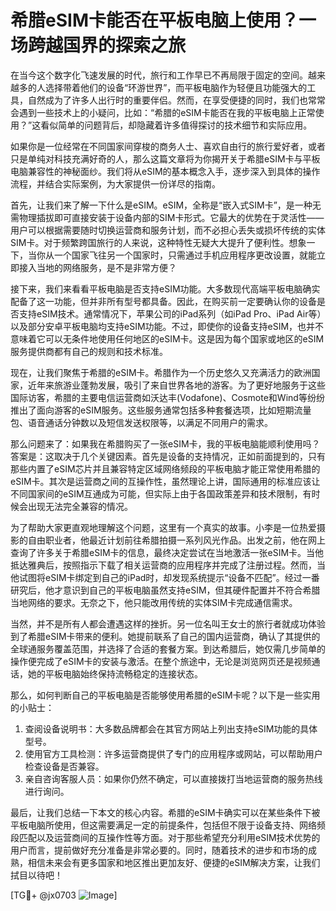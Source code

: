# 希腊eSIM卡能否在平板电脑上使用？一场跨越国界的探索之旅

在当今这个数字化飞速发展的时代，旅行和工作早已不再局限于固定的空间。越来越多的人选择带着他们的设备“环游世界”，而平板电脑作为轻便且功能强大的工具，自然成为了许多人出行时的重要伴侣。然而，在享受便捷的同时，我们也常常会遇到一些技术上的小疑问，比如：“希腊的eSIM卡能否在我的平板电脑上正常使用？”这看似简单的问题背后，却隐藏着许多值得探讨的技术细节和实际应用。

如果你是一位经常在不同国家间穿梭的商务人士、喜欢自由行的旅行爱好者，或者只是单纯对科技充满好奇的人，那么这篇文章将为你揭开关于希腊eSIM卡与平板电脑兼容性的神秘面纱。我们将从eSIM的基本概念入手，逐步深入到具体的操作流程，并结合实际案例，为大家提供一份详尽的指南。

首先，让我们来了解一下什么是eSIM。eSIM，全称是“嵌入式SIM卡”，是一种无需物理插拔即可直接安装于设备内部的SIM卡形式。它最大的优势在于灵活性——用户可以根据需要随时切换运营商和服务计划，而不必担心丢失或损坏传统的实体SIM卡。对于频繁跨国旅行的人来说，这种特性无疑大大提升了便利性。想象一下，当你从一个国家飞往另一个国家时，只需通过手机应用程序更改设置，就能立即接入当地的网络服务，是不是非常方便？

接下来，我们来看看平板电脑是否支持eSIM功能。大多数现代高端平板电脑确实配备了这一功能，但并非所有型号都具备。因此，在购买前一定要确认你的设备是否支持eSIM技术。通常情况下，苹果公司的iPad系列（如iPad Pro、iPad Air等）以及部分安卓平板电脑均支持eSIM功能。不过，即使你的设备支持eSIM，也并不意味着它可以无条件地使用任何地区的eSIM卡。这是因为每个国家或地区的eSIM服务提供商都有自己的规则和技术标准。

现在，让我们聚焦于希腊的eSIM卡。希腊作为一个历史悠久又充满活力的欧洲国家，近年来旅游业蓬勃发展，吸引了来自世界各地的游客。为了更好地服务于这些国际访客，希腊的主要电信运营商如沃达丰(Vodafone)、Cosmote和Wind等纷纷推出了面向游客的eSIM服务。这些服务通常包括多种套餐选项，比如短期流量包、语音通话分钟数以及短信发送权限等，以满足不同用户的需求。

那么问题来了：如果我在希腊购买了一张eSIM卡，我的平板电脑能顺利使用吗？答案是：这取决于几个关键因素。首先是设备的支持情况，正如前面提到的，只有那些内置了eSIM芯片并且兼容特定区域网络频段的平板电脑才能正常使用希腊的eSIM卡。其次是运营商之间的互操作性，虽然理论上讲，国际通用的标准应该让不同国家间的eSIM互通成为可能，但实际上由于各国政策差异和技术限制，有时候会出现无法完全兼容的情况。

为了帮助大家更直观地理解这个问题，这里有一个真实的故事。小李是一位热爱摄影的自由职业者，他最近计划前往希腊拍摄一系列风光作品。出发之前，他在网上查询了许多关于希腊eSIM卡的信息，最终决定尝试在当地激活一张eSIM卡。当他抵达雅典后，按照指示下载了相关运营商的应用程序并完成了注册过程。然而，当他试图将eSIM卡绑定到自己的iPad时，却发现系统提示“设备不匹配”。经过一番研究后，他才意识到自己的平板电脑虽然支持eSIM，但其硬件配置并不符合希腊当地网络的要求。无奈之下，他只能改用传统的实体SIM卡完成通信需求。

当然，并不是所有人都会遭遇这样的挫折。另一位名叫王女士的旅行者就成功体验到了希腊eSIM卡带来的便利。她提前联系了自己的国内运营商，确认了其提供的全球通服务覆盖范围，并选择了合适的套餐方案。到达希腊后，她仅需几步简单的操作便完成了eSIM卡的安装与激活。在整个旅途中，无论是浏览网页还是视频通话，她的平板电脑始终保持流畅稳定的连接状态。

那么，如何判断自己的平板电脑是否能够使用希腊的eSIM卡呢？以下是一些实用的小贴士：

1. 查阅设备说明书：大多数品牌都会在其官方网站上列出支持eSIM功能的具体型号。
2. 使用官方工具检测：许多运营商提供了专门的应用程序或网站，可以帮助用户检查设备是否兼容。
3. 亲自咨询客服人员：如果你仍然不确定，可以直接拨打当地运营商的服务热线进行询问。

最后，让我们总结一下本文的核心内容。希腊的eSIM卡确实可以在某些条件下被平板电脑所使用，但这需要满足一定的前提条件，包括但不限于设备支持、网络频段匹配以及运营商间的互操作性等方面。对于那些希望充分利用eSIM技术优势的用户而言，提前做好充分准备是非常必要的。同时，随着技术的进步和市场的成熟，相信未来会有更多国家和地区推出更加友好、便捷的eSIM解决方案，让我们拭目以待吧！

[TG💪+ @jx0703 ![Image](https://github.com/user-attachments/assets/dbca1d08-cadb-493c-b0ec-ad6f7a83f270)]
